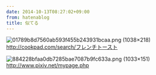 ```yaml
---
date: 2014-10-13T08:27:02+09:00
from: hatenablog
title: 似てる
---
```


<p><img src="http://i.gyazo.com/01789b8d7560ab593f455b243931bcaa.png" alt="01789b8d7560ab593f455b243931bcaa.png (1038×218)">
<a href="http://cookpad.com/search/%E3%83%95%E3%83%AC%E3%83%B3%E3%83%81%E3%83%88%E3%83%BC%E3%82%B9%E3%83%88">http://cookpad.com/search/フレンチトースト</a></p>

<p><img src="http://i.gyazo.com/884228bfaa0db7285bae7087b9fc633a.png" alt="884228bfaa0db7285bae7087b9fc633a.png (1033×151)">
<a href="http://www.pixiv.net/mypage.php">http://www.pixiv.net/mypage.php</a></p>

